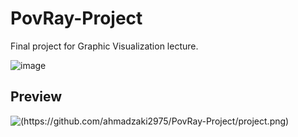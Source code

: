 # PovRay-Project

Final project for Graphic Visualization lecture.

![image](https://github.com/ahmadzaki2975/PovRay-Project/assets/87590846/6d9a2f92-8cf0-4087-925b-41235eb1f142)

## Preview
![(https://github.com/ahmadzaki2975/PovRay-Project/project.png)](https://raw.githubusercontent.com/ahmadzaki2975/PovRay-Project/main/project.png)
